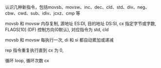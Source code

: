 

认识几种新指令，包括movsb、movsw、inc、dec、cld、std、div、neg、cbw、cwd、sub、idiv、jcxz、cmp 等


movsb 和 movsw 内存复制, 源地址 ES:DI, 目的地址 DS:SI, cx 指定字节或字数, FLAGS[10] (DF) 控制方向(0默认), 对应指令为 std, cld

movsb 和 movsw 每执行一次, di 和 si 都自动累加或递减

rep 指令重复执行直到 cx 为 0, 

循环 loop, 循环次数 cx


